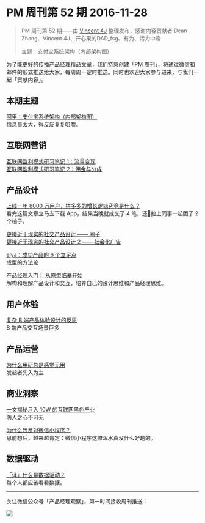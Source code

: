 # PM 周刊第 52 期 2016-11-28

> PM 周刊第 52 期——由 [Vincent 4J](http://pmweekly.com/contributors#vincent4j) 整理发布，感谢内容贡献者 Dean Zhang、Vincent 4J、开心果的DAD_fsg、有为、污力中帝     
> 
> 主题：支付宝系统架构（内部架构图）

为了能更好的传播产品经理精品文章，我们特意创建「[PM 周刊](http://pmweekly.com/)」，将通过微信和邮件的形式推送给大家，每周周一定时推送。同时也欢迎大家参与进来，与我们一起「贡献内容」。    

## 本期主题  

[阿里：支付宝系统架构（内部架构图）](http://mp.weixin.qq.com/s?__biz=MjM5OTY2ODYyMQ==&mid=2652749670&idx=1&sn=b7e96cd2b68f09b9cfb373ae35937383&chksm=bcdee1848ba96892ec7dd660bac4b822fd894ab336ff5fa5df4afdf792cb098416f00d85c93b&mpshare=1&scene=1&srcid=1123pzOOWIH4AQeh4Kdo9HPU#rd)   
信息量太大，得反反复复咀嚼。   

## 互联网营销 

[互联网盈利模式研习笔记 1：流量变现](https://zhuanlan.zhihu.com/p/19630210)     
[互联网盈利模式研习笔记 2：佣金与分成](https://zhuanlan.zhihu.com/p/19703978?refer=uxcafe)   

## 产品设计

[上线一年 8000 万用户，拼多多的增长逻辑究竟是什么？](http://mp.weixin.qq.com/s?__biz=MjM5NDUyOTAwOA==&mid=2652913907&idx=1&sn=c98bbd68259211bb1fb350a95271f3b2&chksm=bd528b6c8a25027ab389aa10b732e6934eccde6e7bfecccd91a48a7d782bde6d9742a903b53d&mpshare=1&scene=1&srcid=1123yNtJO0gzuYPLYp2mvAMX#rd)   
看完这篇文章立马去下载 App，结果当晚就成交了 4 笔，还拉上同事一起团了 2 个柚子。   

[更接近于现实的社交产品设计 —— 圈子](https://zhuanlan.zhihu.com/p/19620262?refer=uxcafe)   
[更接近于现实的社交产品设计 2 —— 社会化广告](https://zhuanlan.zhihu.com/p/19643024?refer=uxcafe)   

[elya：成功产品的 6 个立足点](http://mp.weixin.qq.com/s?__biz=MzA5Mjk4ODYxMg==&mid=2650269868&idx=1&sn=d17a2f340234879b4806f191d4e3fb86&chksm=8867fd07bf107411e89d5d9e1b4007eb8f00dacc20b796ce09e266d7df411cc88d1eb12afdff&mpshare=1&scene=1&srcid=1125zyaDOF09EsiWaT76NvGy#rd)   
成型的方法论   

[产品经理入门： 从原型临摹开始](https://modao.cc/posts/5417)   
解构和理解产品设计和交互，培养自己的设计思维和产品经理思维。   

## 用户体验

[复杂 B 端产品体验设计的反思](https://zhuanlan.zhihu.com/p/23977164)   
B 端产品交互场景巨多   

## 产品运营

[为什么用研总是感觉无用](http://mp.weixin.qq.com/s?__biz=MzI3NDIzNTg4Ng==&mid=2247483831&idx=1&sn=1e6a59b0d4329120d926bc5b4bc2447c&chksm=eb166936dc61e020cfdbfa5782c37c1fafcddc4eba217eafd930ac247acbe4832624853d03d8&mpshare=1&scene=1&srcid=1124gqxlCc8I07fESI36QQkU#rd)   
发起者先入为主   

## 商业洞察 

[一文揭秘月入 10W 的互联网黑色产业](http://mp.weixin.qq.com/s?__biz=MzA4NzUwMjg3MA==&mid=2650966242&idx=1&sn=4b7ea95ded5973481f29d9f814e666d0&chksm=8bce519bbcb9d88dd41a3a1138f6bd5d421b151cc1de938685d4b49228e1b0a9de6bfd39ff70&mpshare=1&scene=1&srcid=11234Y0lAuPlW1VyaNHLJ8s8#rd)   
防人之心不可无    

[为什么我反对微信小程序？](http://mp.weixin.qq.com/s?__biz=MjM5OTY2ODYyMQ==&mid=2652749674&idx=2&sn=8660c9b3265fa81244ccf5446e1ead99&chksm=bcdee1888ba9689e035781aff8222afcb3cb9cb8b5da66bd66a03ec22eb5c92d79e346b1af0d&mpshare=1&scene=1&srcid=1128FuCEpQG7rQdOwuG9xlvS#rd)   
思前想后，越来越肯定：微信小程序这摊浑水真没什么好趟的。   

## 数据驱动

[「译」什么是数据驱动？](http://www.jianshu.com/p/3bef2049a5ce)   
每个人都应该看看数据。  

---
关注微信公众号「产品经理观察」，第一时间接收周刊推送：          
  
![](http://com-4jplus-temp.qiniudn.com/pmweekly-weixin.jpg)   
